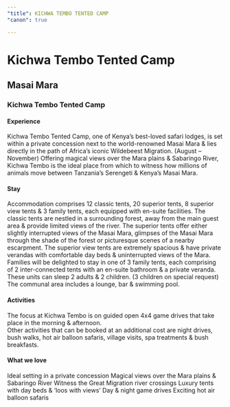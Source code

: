 ```yaml
---
"title": KICHWA TEMBO TENTED CAMP
"canon": true

---
```


# Kichwa Tembo Tented Camp
## Masai Mara
### Kichwa Tembo Tented Camp

#### Experience
Kichwa Tembo Tented Camp, one of Kenya’s best-loved safari lodges, is set within a private concession next to the world-renowned Masai Mara &amp; lies directly in the path of Africa’s iconic Wildebeest Migration. (August – November)
Offering magical views over the Mara plains &amp; Sabaringo River, Kichwa Tembo is the ideal place from which to witness how millions of animals move between Tanzania’s Serengeti &amp; Kenya’s Masai Mara.

#### Stay
Accommodation comprises 12 classic tents, 20 superior tents, 8 superior view tents &amp; 3 family tents, each equipped with en-suite facilities.
The classic tents are nestled in a surrounding forest, away from the main guest area &amp; provide limited views of the river.
The superior tents offer either slightly interrupted views of the Masai Mara, glimpses of the Masai Mara through the shade of the forest or picturesque scenes of a nearby escarpment.
The superior view tents are extremely spacious &amp; have private verandas with comfortable day beds &amp; uninterrupted views of the Mara.
Families will be delighted to stay in one of 3 family tents, each comprising of 2 inter-connected tents with an en-suite bathroom &amp; a private veranda.  These units can sleep 2 adults &amp; 2 children. (3 children on special request)
The communal area includes a lounge, bar &amp; swimming pool.

#### Activities
The focus at Kichwa Tembo is on guided open 4x4 game drives that take place in the morning &amp; afternoon.  
Other activities that can be booked at an additional cost are night drives, bush walks, hot air balloon safaris, village visits, spa treatments &amp; bush breakfasts.


#### What we love
Ideal setting in a private concession
Magical views over the Mara plains &amp; Sabaringo River
Witness the Great Migration river crossings 
Luxury tents with day beds &amp; ‘loos with views’
Day &amp; night game drives
Exciting hot air balloon safaris